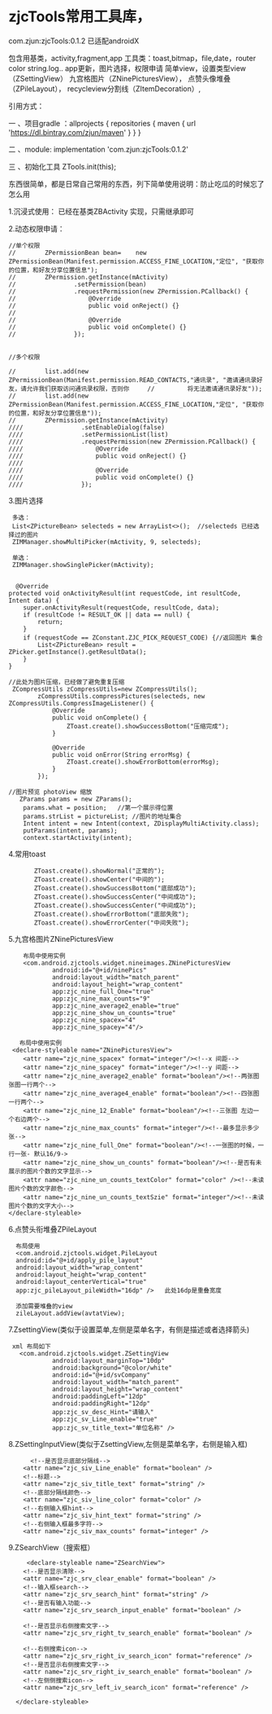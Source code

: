 # zjcTools常用工具库，

com.zjun:zjcTools:0.1.2   已适配androidX

包含用基类，activity,fragment,app
工具类：toast,bitmap，file,date，router color string.log..
app更新，图片选择，权限申请
简单view，设置类型view（ZSettingView）
九宫格图片（ZNinePicturesView），
点赞头像堆叠（ZPileLayout），
recycleview分割线（ZItemDecoration）,

引用方式：


一  、项目gradle ：allprojects {
    repositories {
        maven { url 'https://dl.bintray.com/zjun/maven' }
    }
}

二 、module: implementation 'com.zjun:zjcTools:0.1.2'


三 、初始化工具  ZTools.init(this);


东西很简单，都是日常自己常用的东西，列下简单使用说明：防止吃瓜的时候忘了怎么用


1.沉浸式使用： 已经在基类ZBActivity 实现，只需继承即可

2.动态权限申请：

    //单个权限
    //        ZPermissionBean bean=    new ZPermissionBean(Manifest.permission.ACCESS_FINE_LOCATION,"定位", "获取你的位置，和好友分享位置信息");
    //        ZPermission.getInstance(mActivity)
    //                .setPermission(bean)
    //                .requestPermission(new ZPermission.PCallback() {
    //                    @Override
    //                    public void onReject() {}
    //
    //                    @Override
    //                    public void onComplete() {}
    //                });


    //多个权限
    
    //        list.add(new ZPermissionBean(Manifest.permission.READ_CONTACTS,"通讯录", "邀请通讯录好友，请允许我们获取访问通讯录权限，否则你     //         将无法邀请通讯录好友"));
    //        list.add(new ZPermissionBean(Manifest.permission.ACCESS_FINE_LOCATION,"定位", "获取你的位置，和好友分享位置信息"));
    //        ZPermission.getInstance(mActivity)
    ////                .setEnableDialog(false)
    ////                .setPermissionList(list)
    ////                .requestPermission(new ZPermission.PCallback() {
    ////                    @Override
    ////                    public void onReject() {}
    ////
    ////                    @Override
    ////                    public void onComplete() {}
    ////                });
    
   3.图片选择
    
     多选：
     List<ZPictureBean> selecteds = new ArrayList<>();  //selecteds 已经选择过的图片
     ZIMManager.showMultiPicker(mActivity, 9, selecteds);
     
     单选：
     ZIMManager.showSinglePicker(mActivity);
     
     
      @Override
    protected void onActivityResult(int requestCode, int resultCode, Intent data) {
        super.onActivityResult(requestCode, resultCode, data);
        if (resultCode != RESULT_OK || data == null) {
            return;
        }
        if (requestCode == ZConstant.ZJC_PICK_REQUEST_CODE) {//返回图片 集合
            List<ZPictureBean> result = ZPicker.getInstance().getResultData();
        }
    }
    
    //此处为图片压缩，已经做了避免重复压缩
     ZCompressUtils zCompressUtils=new ZCompressUtils();
            zCompressUtils.compressPictures(selecteds, new ZCompressUtils.CompressImageListener() {
                @Override
                public void onComplete() {
                    ZToast.create().showSuccessBottom("压缩完成");
                }

                @Override
                public void onError(String errorMsg) {
                    ZToast.create().showErrorBottom(errorMsg);
                }
            });
    
    //图片预览 photoView 缩放
       ZParams params = new ZParams();
        params.what = position;   //第一个展示得位置
        params.strList = pictureList; //图片的地址集合
        Intent intent = new Intent(context, ZDisplayMultiActivity.class);
        putParams(intent, params);
        context.startActivity(intent);


   4.常用toast    
          
           ZToast.create().showNormal("正常的");
           ZToast.create().showCenter("中间的");
           ZToast.create().showSuccessBottom("底部成功");
           ZToast.create().showSuccessCenter("中间成功");
           ZToast.create().showSuccessCenter("中间成功");
           ZToast.create().showErrorBottom("底部失败");
           ZToast.create().showErrorCenter("中间失败");
       
   5.九宫格图片ZNinePicturesView
   
        布局中使用实例
        <com.android.zjctools.widget.nineimages.ZNinePicturesView
                android:id="@+id/ninePics"
                android:layout_width="match_parent"
                android:layout_height="wrap_content"
                app:zjc_nine_full_One="true"
                app:zjc_nine_max_counts="9"
                app:zjc_nine_average2_enable="true"
                app:zjc_nine_show_un_counts="true"
                app:zjc_nine_spacex="4"
                app:zjc_nine_spacey="4"/>
        
       布局中使用实例
     <declare-styleable name="ZNinePicturesView">
        <attr name="zjc_nine_spacex" format="integer"/><!--x 间距-->
        <attr name="zjc_nine_spacey" format="integer"/><!--y 间距-->
        <attr name="zjc_nine_average2_enable" format="boolean"/><!--两张图张图一行两个-->
        <attr name="zjc_nine_average4_enable" format="boolean"/><!--四张图一行两个-->
        <attr name="zjc_nine_12_Enable" format="boolean"/><!--三张图 左边一个右边两个-->
        <attr name="zjc_nine_max_counts" format="integer"/><!--最多显示多少张-->
        <attr name="zjc_nine_full_One" format="boolean"/><!--一张图的时候，一行一张- 默认16/9->
        <attr name="zjc_nine_show_un_counts" format="boolean"/><!--是否有未展示的图片个数的文字显示-->
        <attr name="zjc_nine_un_counts_textColor" format="color" /><!--未读图片个数的文字颜色-->
        <attr name="zjc_nine_un_counts_textSzie" format="integer"/><!--未读图片个数的文字大小-->
    </declare-styleable>
    
  6.点赞头衔堆叠ZPileLayout
      
      布局使用
      <com.android.zjctools.widget.PileLayout
      android:id="@+id/apply_pile_layout"
      android:layout_width="wrap_content"
      android:layout_height="wrap_content"
      android:layout_centerVertical="true"
      app:zjc_pileLayout_pileWidth="16dp" />   此处16dp是重叠宽度
 
      添加需要堆叠的view
      zileLayout.addView(avtatView);
      
 7.ZsettingView(类似于设置菜单,左侧是菜单名字，有侧是描述或者选择箭头)
 
     xml 布局如下
       <com.android.zjctools.widget.ZSettingView
                android:layout_marginTop="10dp"
                android:background="@color/white"
                android:id="@+id/svCompany"
                android:layout_width="match_parent"
                android:layout_height="wrap_content"
                android:paddingLeft="12dp"
                android:paddingRight="12dp"
                app:zjc_sv_desc_Hint="请输入"    
                app:zjc_sv_Line_enable="true"
                app:zjc_sv_title_text="单位名称" />   

  8.ZSettingInputView(类似于ZsettingView,左侧是菜单名字，右侧是输入框)
    
          <!--是否显示底部分隔线-->
        <attr name="zjc_siv_Line_enable" format="boolean" />
        <!--标题-->
        <attr name="zjc_siv_title_text" format="string" />
        <!--底部分隔线颜色-->
        <attr name="zjc_siv_line_color" format="color" />
        <!--右侧输入框hint-->
        <attr name="zjc_siv_hint_text" format="string" />
        <!--右侧输入框最多字符-->
        <attr name="zjc_siv_max_counts" format="integer" />
        
   9.ZSearchView（搜索框）
   
         <declare-styleable name="ZSearchView">
        <!--是否显示清除-->
        <attr name="zjc_srv_clear_enable" format="boolean" />
        <!--输入框search-->
        <attr name="zjc_srv_search_hint" format="string" />
        <!--是否有输入功能-->
        <attr name="zjc_srv_search_input_enable" format="boolean" />

        <!--是否显示右侧搜索文字-->
        <attr name="zjc_srv_right_tv_search_enable" format="boolean" />

        <!--右侧搜索icon-->
        <attr name="zjc_srv_right_iv_search_icon" format="reference" />
        <!--是否显示右侧搜索文字-->
        <attr name="zjc_srv_right_iv_search_enable" format="boolean" />
        <!--左侧侧搜索icon-->
        <attr name="zjc_srv_left_iv_search_icon" format="reference" />

      </declare-styleable>
   



